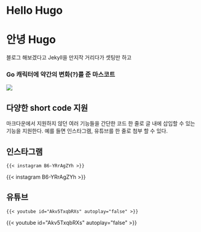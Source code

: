 # Hello Hugo


# 안녕 Hugo

블로그 해보겠다고 Jekyll을 만지작 거리다가 셋팅만 하고

### Go 캐릭터에 약간의 변화(?)를 준 마스코트
![](https://d33wubrfki0l68.cloudfront.net/d7c79b5c53384a57cfcf5bfb1a3f6f009a058b0b/16f81/images/gopher-hero.svg)


## 다양한 short code 지원
마크다운에서 지원하지 않던 여러 기능들을 간단한 코드 한 줄로 글 내에 삽입할 수 있는 기능을 지원한다. 예를 들면 인스타그램, 유튜브를 한 줄로 첨부 할 수 있다.


## 인스타그램
`{{< instagram B6-YRrAgZYh >}}`

{{< instagram B6-YRrAgZYh >}}

## 유튜브
`{{< youtube id="Akv5TxqbRXs" autoplay="false" >}}`

{{< youtube id="Akv5TxqbRXs" autoplay="false" >}}
